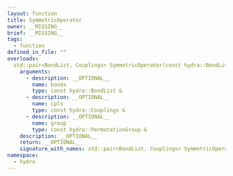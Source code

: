 ```yaml
---
layout: function
title: SymmetricOperator
owner: __MISSING__
brief: __MISSING__
tags:
  - function
defined_in_file: ""
overloads:
  std::pair<BondList, Couplings> SymmetricOperator(const hydra::BondList &, const hydra::Couplings &, const hydra::PermutationGroup &):
    arguments:
      - description: __OPTIONAL__
        name: bonds
        type: const hydra::BondList &
      - description: __OPTIONAL__
        name: cpls
        type: const hydra::Couplings &
      - description: __OPTIONAL__
        name: group
        type: const hydra::PermutationGroup &
    description: __OPTIONAL__
    return: __OPTIONAL__
    signature_with_names: std::pair<BondList, Couplings> SymmetricOperator(const hydra::BondList & bonds, const hydra::Couplings & cpls, const hydra::PermutationGroup & group)
namespace:
  - hydra
---
```

